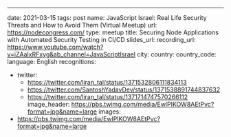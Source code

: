 ---
date: 2021-03-15
tags: post
name: JavaScript Israel: Real Life Security Threats and How to Avoid Them (Virtual Meetup)
url: https://nodecongress.com/
type: meetup
title: Securing Node Applications with Automated Security Testing in CI/CD
slides_url: 
recording_url: https://www.youtube.com/watch?v=iZAaIxRFxyg&ab_channel=JavaScriptIsrael
city: 
country: 
country_code: 
language: English
recognitions:
  - twitter:
    - https://twitter.com/liran_tal/status/1371532806111834113
    - https://twitter.com/SantoshYadavDev/status/1371538891744837632
    - https://twitter.com/liran_tal/status/1371714747570266112
image_header: https://pbs.twimg.com/media/EwlPIKOW8AEtPvc?format=jpg&name=large
images:
  - https://pbs.twimg.com/media/EwlPIKOW8AEtPvc?format=jpg&name=large

